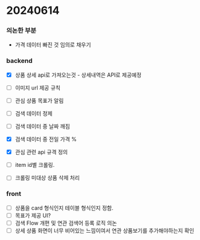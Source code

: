 # 20240614

### 의논한 부분
- 가격 데이터 빠진 것 임의로 채우기
  

### backend
- [x] 상품 상세 api로 가져오는것 - 상세내역은 API로 제공예정
- [ ] 이미지 url 제공 규칙 
- [ ] 관심 상품 목표가 알림
- [ ] 검색 데이터 정제
- [ ] 검색 데이터 중 날짜 깨짐
- [x] 검색 데이터 중 전일 가격 %
- [x] 관심 관련 api 규격 정의
- [ ] item id별 크롤링.
- [ ] 크롤링 미대상 상품 삭제 처리


### front 
- [ ] 상품을 card 형식인지 테이블 형식인지 정함.
- [ ] 목표가 제공 UI?
- [ ] 검색 Flow 개편 및 연관 검색어 등록 로직 의논
- [ ] 상세 상품 화면이 너무 비어있는 느낌이여서 연관 상품보기를 추가해야하는지 확인
